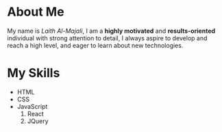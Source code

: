 # About Me

My name is _Laith Al-Majali_, I am a **highly motivated** and **results-oriented** individual with strong attention to detail, I always aspire to develop and reach a high level, and eager to learn about new technologies.

# My Skills

- HTML
- CSS
- JavaScript
  1. React
  2. JQuery
